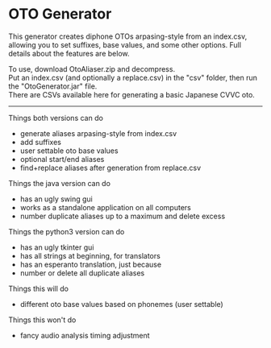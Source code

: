 # OTO Generator

This generator creates diphone OTOs arpasing-style from an index.csv, allowing you to set suffixes, base values, and some other options.  Full details about the features are below.

To use, download OtoAliaser.zip and decompress.<br>
Put an index.csv (and optionally a replace.csv) in the "csv" folder, then run the "OtoGenerator.jar" file.<br>
There are CSVs available here for generating a basic Japanese CVVC oto.

<hr>

Things both versions can do
- generate aliases arpasing-style from index.csv
- add suffixes
- user settable oto base values
- optional start/end aliases
- find+replace aliases after generation from replace.csv

Things the java version can do
- has an ugly swing gui
- works as a standalone application on all computers
- number duplicate aliases up to a maximum and delete excess

Things the python3 version can do
- has an ugly tkinter gui
- has all strings at beginning, for translators
- has an esperanto translation, just because
- number or delete all duplicate aliases

Things this will do
- different oto base values based on phonemes (user settable)

Things this won't do
- fancy audio analysis timing adjustment
